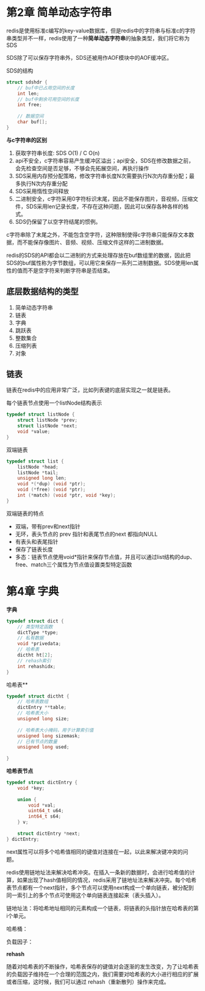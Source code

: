 # 第2章 简单动态字符串

redis是使用标准c编写的key-value数据库，但是redis中的字符串与标准c的字符串类型并不一样，redis使用了一种**简单动态字符串**的抽象类型，我们将它称为SDS

SDS除了可以保存字符串外，SDS还被用作AOF模块中的AOF缓冲区。

SDS的结构

```c
struct sdshdr {
    // buf中已占用空间的长度
    int len;
    // buf中剩余可用空间的长度
    int free;
    
    // 数据空间
    char buf[];
}
```

**与c字符串的区别**

1. 获取字符串长度: SDS O(1) / C O(n)
2. api不安全，c字符串容易产生缓冲区溢出；api安全，SDS在修改数据之前，会先检查空间是否足够，不够会先拓展空间，再执行操作
3. SDS采用内存预分配策略，修改字符串长度N次需要执行N次内存重分配；最多执行N次内存重分配
4. SDS采用惰性空间释放
5. 二进制安全，c字符采用0字符标识末尾，因此不能保存图片，音视频，压缩文件，SDS采用len记录长度，不存在这种问题，因此可以保存各种各样的格式。
6. SDS仍保留了以空字符结尾的惯例。

c字符串除了末尾之外，不能包含空字符，这种限制使得c字符串只能保存文本数据，而不能保存像图片、音频、视频、压缩文件这样的二进制数据。

redis的SDS的API都会以二进制的方式来处理存放在buf数组里的数据，因此把SDS的buf属性称为字节数组，可以用它来保存一系列二进制数据。SDS使用len属性的值而不是空字符来判断字符串是否结束。

## 底层数据结构的类型

1. 简单动态字符串
2. 链表
3. 字典
4. 跳跃表
5. 整数集合
6. 压缩列表
7. 对象

## 链表

链表在redis中的应用非常广泛，比如列表键的底层实现之一就是链表。

每个链表节点使用一个listNode结构表示

```c
typedef struct listNode {
    struct listNode *prev;
    struct listNode *next;
    void *value;
}
```

双端链表

```c
typedef struct list {
    listNode *head;
    listNode *tail;
    unsigned long len;
    void *(*dup) (void *ptr);
    void (*free) (void *ptr);
    int (*match) (void *ptr, void *key);
}
```

双端链表的特点

* 双端，带有prev和next指针
* 无环，表头节点的 prev 指针和表尾节点的next 都指向NULL
* 有表头和表尾指针
* 保存了链表长度
* 多态：链表节点使用void*指针来保存节点值，并且可以通过list结构的dup、free、match三个属性为节点值设置类型特定函数



# 第4章 字典

**字典**

```c
typedef struct dict {
    // 类型特定函数
    dictType *type;
    // 私有数据
    void *privedata;
    // 哈希表
    dictht ht[2];
    // rehash索引
    int rehashidx;
}
```



哈希表**

```c
typedef struct dictht {
    // 哈希表数组
    dictEntry **table;
    // 哈希表大小
    unsigned long size;
    
    // 哈希表大小掩码，用于计算索引值
    unsigned long sizemask;
    // 已有节点的数量
    unsigned long used;
    
}
```

**哈希表节点**

```c
typedef struct dictEntry {
    void *key;
    
    union {
        void *val;
        uint64_t u64;
        int64_t s64;
    } v;
    
    struct dictEntry *next;
} dictEntry;
```

next属性可以将多个哈希值相同的键值对连接在一起，以此来解决键冲突的问题。

redis使用链地址法来解决哈希冲突。在插入一条新的数据时，会进行哈希值的计算，如果出现了hash值相同的情况，redis采用了链地址法来解决冲突。每个哈希表节点都有一个next指针，多个节点可以使用next构成一个单向链表，被分配到同一索引上的多个节点可使用这个单向链表连接起来（表头插入）。

链地址法：将哈希地址相同的元素构成一个链表，将链表的头指针放在哈希表的第i个单元。

哈希桶：

负载因子：

**rehash**

随着对哈希表的不断操作，哈希表保存的键值对会逐渐的发生改变，为了让哈希表的负载因子维持在一个合理的范围之内，我们需要对哈希表的大小进行相应的扩展或者压缩，这时候，我们可以通过 rehash（重新散列）操作来完成。
